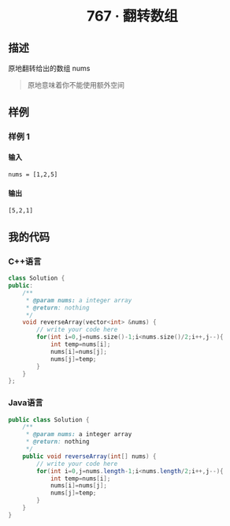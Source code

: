 # <center> 767 · 翻转数组

## 描述

原地翻转给出的数组 nums

> 原地意味着你不能使用额外空间

## 样例

### 样例 1

#### 输入

```txt
nums = [1,2,5]
```

#### 输出

```txt
[5,2,1]
```

## 我的代码

### C++语言

```c++
class Solution {
public:
    /**
     * @param nums: a integer array
     * @return: nothing
     */
    void reverseArray(vector<int> &nums) {
        // write your code here
        for(int i=0,j=nums.size()-1;i<nums.size()/2;i++,j--){
            int temp=nums[i];
            nums[i]=nums[j];
            nums[j]=temp;
        }
    }
};
```

### Java语言

```java
public class Solution {
    /**
     * @param nums: a integer array
     * @return: nothing
     */
    public void reverseArray(int[] nums) {
        // write your code here
        for(int i=0,j=nums.length-1;i<nums.length/2;i++,j--){
            int temp=nums[i];
            nums[i]=nums[j];
            nums[j]=temp;
        }
    }
}
```